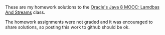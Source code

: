 These are my homework solutions to the  [Oracle's Java 8 MOOC: Lamdbas And Streams](https://apexapps.oracle.com/pls/apex/f?p=44785:145:0::::P145_EVENT_ID,P145_PREV_PAGE:4887,143) class.

The homework assignments were not graded and it was encouraged to share solutions, so posting this work to github should be ok.
